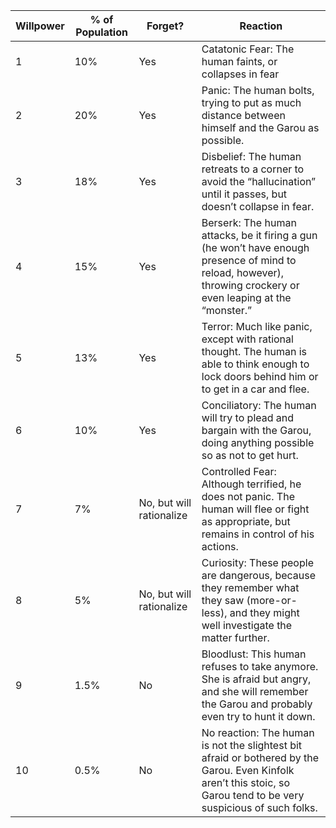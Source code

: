 
| Willpower | % of Population | Forget?                  | Reaction                                                                                                                                                            |
| --------- | --------------- | ------------------------ | ------------------------------------------------------------------------------------------------------------------------------------------------------------------- |
| 1         | 10%             | Yes                      | Catatonic Fear: The human faints, or collapses in fear                                                                                                              |
| 2         | 20%             | Yes                      | Panic: The human bolts, trying to put as much distance between himself and the Garou as possible.                                                                   |
| 3         | 18%             | Yes                      | Disbelief: The human retreats to a corner to avoid the “hallucination” until it passes, but doesn’t collapse in fear.                                               |
| 4         | 15%             | Yes                      | Berserk: The human attacks, be it firing a gun (he won’t have enough presence of mind to reload, however), throwing crockery or even leaping at the “monster.”      |
| 5         | 13%             | Yes                      | Terror: Much like panic, except with rational thought. The human is able to think enough to lock doors behind him or to get in a car and flee.                      |
| 6         | 10%             | Yes                      | Conciliatory: The human will try to plead and bargain with the Garou, doing anything possible so as not to get hurt.                                                |
| 7         | 7%              | No, but will rationalize | Controlled Fear: Although terrified, he does not panic. The human will flee or fight as appropriate, but remains in control of his actions.                         |
| 8         | 5%              | No, but will rationalize | Curiosity: These people are dangerous, because they remember what they saw (more-or-less), and they might well investigate the matter further.                      |
| 9         | 1.5%            | No                       | Bloodlust: This human refuses to take anymore. She is afraid but angry, and she will remember the Garou and probably even try to hunt it down.                      |
| 10        | 0.5%            | No                       | No reaction: The human is not the slightest bit afraid or bothered by the Garou. Even Kinfolk aren’t this stoic, so Garou tend to be very suspicious of such folks. |

